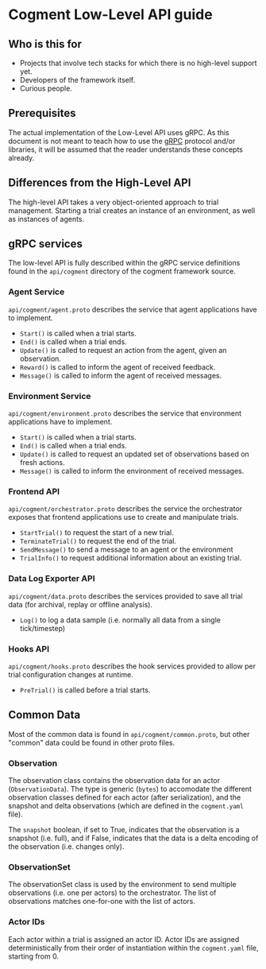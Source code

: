 # Cogment Low-Level API guide

## Who is this for

- Projects that involve tech stacks for which there is no high-level support yet.
- Developers of the framework itself.
- Curious people.

## Prerequisites

The actual implementation of the Low-Level API uses gRPC.  As this document is not meant to teach how to use the [gRPC](https://grpc.io) protocol and/or libraries, it will be assumed that the reader understands these concepts already.

## Differences from the High-Level API

The high-level API takes a very object-oriented approach to trial management. Starting a trial creates an instance of an environment, as well as instances of agents.

## gRPC services

The low-level API is fully described within the gRPC service definitions found in the `api/cogment` directory of the cogment framework source.

### Agent Service

`api/cogment/agent.proto` describes the service that agent applications have to implement.

- `Start()` is called when a trial starts.
- `End()` is called when a trial ends.
- `Update()` is called to request an action from the agent, given an observation.
- `Reward()` is called to inform the agent of received feedback.
- `Message()` is called to inform the agent of received messages.

### Environment Service

`api/cogment/environment.proto` describes the service that environment applications have to implement.

- `Start()` is called when a trial starts.
- `End()` is called when a trial ends.
- `Update()` is called to request an updated set of observations based on fresh actions.
- `Message()` is called to inform the environment of received messages.

### Frontend API

`api/cogment/orchestrator.proto` describes the service the orchestrator exposes that frontend applications use to create and manipulate trials.

- `StartTrial()` to request the start of a new trial.
- `TerminateTrial()` to request the end of the trial.
- `SendMessage()` to send a message to an agent or the environment
- `TrialInfo()` to request additional information about an existing trial.

### Data Log Exporter API

`api/cogment/data.proto` describes the services provided to save all trial data (for archival, replay or offline analysis).

- `Log()` to log a data sample (i.e. normally all data from a single tick/timestep)
  
### Hooks API

`api/cogment/hooks.proto` describes the hook services provided to allow per trial configuration changes at runtime.

- `PreTrial()` is called before a trial starts.

## Common Data

Most of the common data is found in `api/cogment/common.proto`, but other "common" data could be found in other proto files.

### Observation

The observation class contains the observation data for an actor (`ObservationData`).  The type is generic (`bytes`) to accomodate the different observation classes defined for each actor (after serialization), and the snapshot and delta observations (which are defined in the `cogment.yaml` file).

The `snapshot` boolean, if set to True, indicates that the observation is a snapshot (i.e. full), and if False, indicates that the data is a delta encoding of the observation (i.e. changes only).

### ObservationSet

The observationSet class is used by the environment to send multiple observations (i.e. one per actors) to the orchestrator.  The list of observations matches one-for-one with the list of actors.

### Actor IDs

Each actor within a trial is assigned an actor ID. Actor IDs are assigned deterministically from their order of instantiation within the `cogment.yaml` file, starting from 0.
